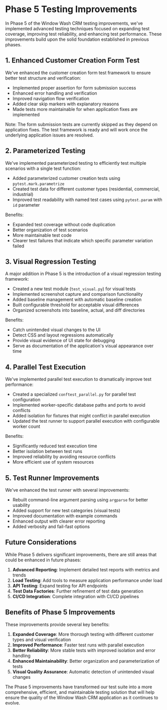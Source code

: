 # Phase 5 Testing Improvements

In Phase 5 of the Window Wash CRM testing improvements, we've implemented advanced testing techniques focused on expanding test coverage, improving test reliability, and enhancing test performance. These improvements build upon the solid foundation established in previous phases.

## 1. Enhanced Customer Creation Form Test

We've enhanced the customer creation form test framework to ensure better test structure and verification:

- Implemented proper assertion for form submission success
- Enhanced error handling and verification
- Improved navigation flow verification
- Added clear skip markers with explanatory reasons
- Made tests more maintainable for when application fixes are implemented

Note: The form submission tests are currently skipped as they depend on application fixes. The test framework is ready and will work once the underlying application issues are resolved.

## 2. Parameterized Testing

We've implemented parameterized testing to efficiently test multiple scenarios with a single test function:

- Added parameterized customer creation tests using `pytest.mark.parametrize`
- Created test data for different customer types (residential, commercial, industrial)
- Improved test readability with named test cases using `pytest.param` with `id` parameter

Benefits:
- Expanded test coverage without code duplication
- Better organization of test scenarios
- More maintainable test code
- Clearer test failures that indicate which specific parameter variation failed

## 3. Visual Regression Testing

A major addition in Phase 5 is the introduction of a visual regression testing framework:

- Created a new test module (`test_visual.py`) for visual tests
- Implemented screenshot capture and comparison functionality
- Added baseline management with automatic baseline creation
- Built configurable threshold for acceptable visual differences
- Organized screenshots into baseline, actual, and diff directories

Benefits:
- Catch unintended visual changes to the UI
- Detect CSS and layout regressions automatically
- Provide visual evidence of UI state for debugging
- Serve as documentation of the application's visual appearance over time

## 4. Parallel Test Execution

We've implemented parallel test execution to dramatically improve test performance:

- Created a specialized `conftest_parallel.py` for parallel test configuration
- Implemented worker-specific database paths and ports to avoid conflicts
- Added isolation for fixtures that might conflict in parallel execution
- Updated the test runner to support parallel execution with configurable worker count

Benefits:
- Significantly reduced test execution time
- Better isolation between test runs
- Improved reliability by avoiding resource conflicts
- More efficient use of system resources

## 5. Test Runner Improvements

We've enhanced the test runner with several improvements:

- Rebuilt command-line argument parsing using `argparse` for better usability
- Added support for new test categories (visual tests)
- Improved documentation with example commands
- Enhanced output with clearer error reporting
- Added verbosity and fail-fast options

## Future Considerations

While Phase 5 delivers significant improvements, there are still areas that could be enhanced in future phases:

1. **Advanced Reporting**: Implement detailed test reports with metrics and trends
2. **Load Testing**: Add tools to measure application performance under load
3. **API Testing**: Expand testing for API endpoints
4. **Test Data Factories**: Further refinement of test data generation
5. **CI/CD Integration**: Complete integration with CI/CD pipelines

## Benefits of Phase 5 Improvements

These improvements provide several key benefits:

1. **Expanded Coverage**: More thorough testing with different customer types and visual verification
2. **Improved Performance**: Faster test runs with parallel execution
3. **Better Reliability**: More stable tests with improved isolation and error handling
4. **Enhanced Maintainability**: Better organization and parameterization of tests
5. **Visual Quality Assurance**: Automatic detection of unintended visual changes

The Phase 5 improvements have transformed our test suite into a more comprehensive, efficient, and maintainable testing solution that will help ensure the quality of the Window Wash CRM application as it continues to evolve.
